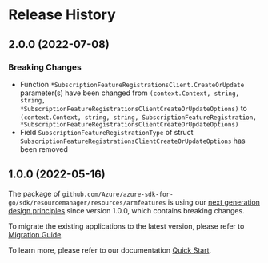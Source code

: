 # Release History

## 2.0.0 (2022-07-08)
### Breaking Changes

- Function `*SubscriptionFeatureRegistrationsClient.CreateOrUpdate` parameter(s) have been changed from `(context.Context, string, string, *SubscriptionFeatureRegistrationsClientCreateOrUpdateOptions)` to `(context.Context, string, string, SubscriptionFeatureRegistration, *SubscriptionFeatureRegistrationsClientCreateOrUpdateOptions)`
- Field `SubscriptionFeatureRegistrationType` of struct `SubscriptionFeatureRegistrationsClientCreateOrUpdateOptions` has been removed


## 1.0.0 (2022-05-16)

The package of `github.com/Azure/azure-sdk-for-go/sdk/resourcemanager/resources/armfeatures` is using our [next generation design principles](https://azure.github.io/azure-sdk/general_introduction.html) since version 1.0.0, which contains breaking changes.

To migrate the existing applications to the latest version, please refer to [Migration Guide](https://aka.ms/azsdk/go/mgmt/migration).

To learn more, please refer to our documentation [Quick Start](https://aka.ms/azsdk/go/mgmt).